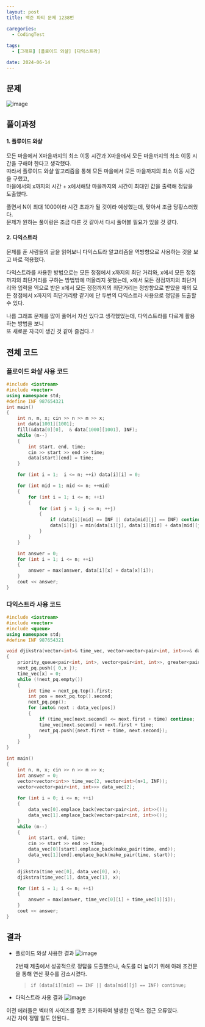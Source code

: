```yaml
---
layout: post
title: 백준 파티 문제 1238번

caregories:
  - CodingTest
 
tags:
  - [그래프] [플로이드 와샬] [다익스트라]

date: 2024-06-14
---
```


## 문제

![image](https://github.com/chodott/chodott.github.io/assets/89974193/779f79e9-2f20-4cce-a08f-709b0b6273e1)




## 풀이과정

#### 1. 플루이드 와샬 

모든 마을에서 X마을까지의 최소 이동 시간과 X마을에서 모든 마을까지의 최소 이동 시간을 구해야 한다고 생각했다. <br>
따라서 플루이드 와샬 알고리즘을 통해 모든 마을에서 모든 마을까지의 최소 이동 시간을 구했고, <br>
마을에서의 x까지의 시간 + x에서해당 마을까지의 시간이 최대인 값을 출력해 정답을 도출했다.

풀면서 N이 최대 1000이라 시간 초과가 될 것이라 예상했는데, 맞아서 조금 당황스러웠다.<br>
문제가 원하는 풀이랑은 조금 다른 것 같아서 다시 풀어볼 필요가 있을 것 같다.

#### 2. 다익스트라
문제를 푼 사람들의 글을 읽어보니 다익스트라 알고리즘을 역방향으로 사용하는 것을 보고 바로 적용했다.

다익스트라를 사용한 방법으로는 모든 정점에서 x까지의 최단 거리와, x에서 모든 정점까지의 최단거리를 구하는 방법밖에 떠올리지 못했는데, x에서 모든 정점까지의 최단거리와 입력을 역으로 받은 x에서 모든 정점까지의 최단거리는 정방향으로 받았을 때의 모든 정점에서 x까지의 최단거리랑 같기에 단 두번의 다익스트라 사용으로 정답을 도출할 수 있다. 

나름 그래프 문제를 많이 풀어서 자신 있다고 생각했었는데, 다익스트라를 다르게 활용하는 방법을 보니 <br> 또 새로운 자극이 생긴 것 같아 즐겁다..!



## 전체 코드
### 플로이드 와샬 사용 코드
``` C++
#include <iostream>
#include <vector>
using namespace std;
#define INF 987654321
int main()
{
	int n, m, x; cin >> n >> m >> x;
	int data[1001][1001];
	fill(&data[0][0],  & data[1000][1001], INF);
	while (m--)
	{
		int start, end, time;
		cin >> start >> end >> time;
		data[start][end] = time;
	}

	for (int i = 1;  i <= n; ++i) data[i][i] = 0;

	for (int mid = 1; mid <= n; ++mid)
	{
		for (int i = 1; i <= n; ++i)
		{
			for (int j = 1; j <= n; ++j)
			{
				if (data[i][mid] == INF || data[mid][j] == INF) continue;
				data[i][j] = min(data[i][j], data[i][mid] + data[mid][j]);
			}
		}
	}

	int answer = 0;
	for (int i = 1; i <= n; ++i)
	{
		answer = max(answer, data[i][x] + data[x][i]);
	}
	cout << answer;
}
```
	
### 다익스트라 사용 코드
``` C++
#include <iostream>
#include <vector>
#include <queue>
using namespace std;
#define INF 987654321

void djikstra(vector<int>& time_vec, vector<vector<pair<int, int>>>& data_vec, int x)
{
	priority_queue<pair<int, int>, vector<pair<int, int>>, greater<pair<int, int>>> next_pq;
	next_pq.push({ 0,x });
	time_vec[x] = 0;
	while (!next_pq.empty())
	{
		int time = next_pq.top().first;
		int pos = next_pq.top().second;
		next_pq.pop();
		for (auto& next : data_vec[pos])
		{
			if (time_vec[next.second] <= next.first + time) continue;
			time_vec[next.second] = next.first + time;
			next_pq.push({next.first + time, next.second});
		}
	}
}

int main()
{
	int n, m, x; cin >> n >> m >> x;
	int answer = 0;
	vector<vector<int>> time_vec(2, vector<int>(n+1, INF));
	vector<vector<pair<int, int>>> data_vec[2];
	
	for (int i = 0; i <= n; ++i)
	{
		data_vec[0].emplace_back(vector<pair<int, int>>());
		data_vec[1].emplace_back(vector<pair<int, int>>());
	}
	while (m--)
	{
		int start, end, time;
		cin >> start >> end >> time;
		data_vec[0][start].emplace_back(make_pair(time, end));
		data_vec[1][end].emplace_back(make_pair(time, start));
	}

	djikstra(time_vec[0], data_vec[0], x);
	djikstra(time_vec[1], data_vec[1], x);

	for (int i = 1; i <= n; ++i)
	{
		answer = max(answer, time_vec[0][i] + time_vec[1][i]);
	}
	cout << answer;
}

```

## 결과

- 플로이드 와샬 사용한 결과
![image](https://github.com/chodott/chodott.github.io/assets/89974193/1bacd0f5-ce9e-4591-9f1b-5b5e12c7a7e8)

	2번째 제출에서 성공적으로 정답을 도출했으나, 속도를 더 높이기 위해 아래 조건문을 통해 연산 횟수를 감소시켰다.

	> `if (data[i][mid] == INF || data[mid][j] == INF) continue;`

- 다익스트라 사용 결과
![image](https://github.com/chodott/chodott.github.io/assets/89974193/4025b0b3-4e6d-47ab-ab9e-57c5791621a4)

이전 에러들은 벡터의 사이즈를 잘못 초기화하여 발생한 인덱스 접근 오류였다.
<br> 시간 차이 정말 말도 안된다..